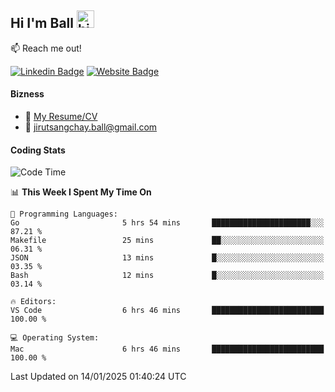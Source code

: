 ## Hi I'm Ball <img src="https://user-images.githubusercontent.com/1303154/88677602-1635ba80-d120-11ea-84d8-d263ba5fc3c0.gif" width="28px" height="28px" alt="hi">
 
:mailbox: Reach me out!

[![Linkedin Badge](https://img.shields.io/badge/-Jirut-0e76a8?style=flat&labelColor=0e76a8&logo=linkedin&logoColor=white)](https://www.linkedin.com/in/jirut-sangchay-338370251)
[![Website Badge](https://img.shields.io/badge/Website-184aa8?logo=website&logoColor=)](https://resume-jirut.web.app)

<!-- TODO: Add last video link -->
#### Bizness
- :paperclip: [My Resume/CV](https://github.com/Jirut01/Jirut01/blob/main/resume_jirut.pdf)
- :email: jirutsangchay.ball@gmail.com

#### Coding Stats


<!--START_SECTION:waka-->
![Code Time](http://img.shields.io/badge/Code%20Time-1%2C890%20hrs%205%20mins-blue)

📊 **This Week I Spent My Time On** 

```text
💬 Programming Languages: 
Go                       5 hrs 54 mins       ██████████████████████░░░   87.21 % 
Makefile                 25 mins             ██░░░░░░░░░░░░░░░░░░░░░░░   06.31 % 
JSON                     13 mins             █░░░░░░░░░░░░░░░░░░░░░░░░   03.35 % 
Bash                     12 mins             █░░░░░░░░░░░░░░░░░░░░░░░░   03.14 % 

🔥 Editors: 
VS Code                  6 hrs 46 mins       █████████████████████████   100.00 % 

💻 Operating System: 
Mac                      6 hrs 46 mins       █████████████████████████   100.00 % 
```


 Last Updated on 14/01/2025 01:40:24 UTC
<!--END_SECTION:waka-->
